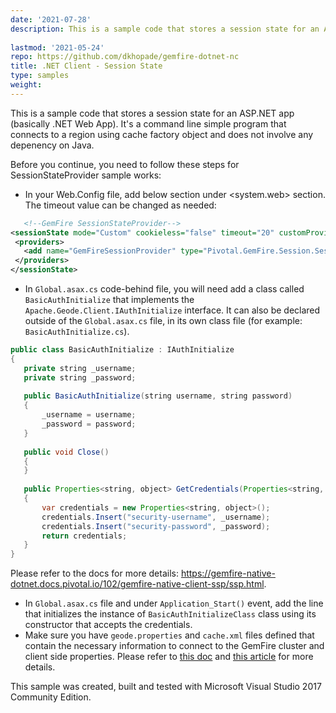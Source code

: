 ```yaml
---
date: '2021-07-28'
description: This is a sample code that stores a session state for an ASP.NET app (basically .NET Web App). It's a simple command line program that connects to a region using a cache factory object and does not involve any dependency on Java.
  
lastmod: '2021-05-24'
repo: https://github.com/dkhopade/gemfire-dotnet-nc
title: .NET Client - Session State
type: samples
weight: 
---
```


This is a sample code that stores a session state for an ASP.NET app (basically .NET Web App). It's a command line simple program that connects to a region using cache factory object and does not involve any depenency on Java.

Before you continue, you need to follow these steps for SessionStateProvider sample works:

- In your Web.Config file, add below section under <system.web> section. The timeout value can be changed as needed:
 ```xml
    <!--GemFire SessionStateProvider-->
<sessionState mode="Custom" cookieless="false" timeout="20" customProvider="GemFireSessionProvider">
  <providers>
    <add name="GemFireSessionProvider" type="Pivotal.GemFire.Session.SessionStateStore" region="sessionStateRegion"/>
  </providers>
</sessionState>
 ```

- In `Global.asax.cs` code-behind file, you will need add a class called `BasicAuthInitialize` that implements the `Apache.Geode.Client.IAuthInitialize` interface. It can also be declared outside of the `Global.asax.cs` file, in its own class file (for example: `BasicAuthInitialize.cs`).

 ```java
 public class BasicAuthInitialize : IAuthInitialize
{
    private string _username;
    private string _password;
    
    public BasicAuthInitialize(string username, string password)
    {
        _username = username;
        _password = password;
    }
    
    public void Close()
    {
    }
    
    public Properties<string, object> GetCredentials(Properties<string, string> props, string server)
    {
        var credentials = new Properties<string, object>();
        credentials.Insert("security-username", _username);
        credentials.Insert("security-password", _password);
        return credentials;
    }
}
 ```
Please refer to the docs for more details: https://gemfire-native-dotnet.docs.pivotal.io/102/gemfire-native-client-ssp/ssp.html.

- In `Global.asax.cs` file and under `Application_Start()` event, add the line that initializes the instance of `BasicAuthInitializeClass` class using its constructor that accepts the credentials.
- Make sure you have `geode.properties` and `cache.xml` files defined that contain the necessary information to connect to the GemFire cluster and client side properties. Please refer to [this doc](https://gemfire-native-dotnet.docs.pivotal.io/102/geode-native-client-dotnet/configuring/system-level-configuration.html) and [this article](https://community.pivotal.io/s/article/How-to-configure-geode-properties-file-for-GemFire-NET-Native-Client-10-2-with-an-ASP-NET-application?language=en_US) for more details. 

This sample was created, built and tested with Microsoft Visual Studio 2017 Community Edition.